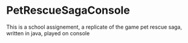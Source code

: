 # PetRescueSagaConsole
This is a school assignement, a replicate of the game pet rescue saga, written in java, played on console 
